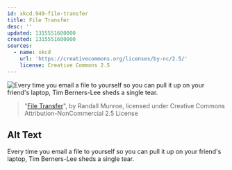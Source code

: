 ```yaml
---
id: xkcd.949-file-transfer
title: File Transfer
desc: ''
updated: 1315551600000
created: 1315551600000
sources:
  - name: xkcd
    url: 'https://creativecommons.org/licenses/by-nc/2.5/'
    license: Creative Commons 2.5
---
```

![Every time you email a file to yourself so you can pull it up on your friend's laptop, Tim Berners-Lee sheds a single tear.](https://imgs.xkcd.com/comics/file_transfer.png)
> "[File Transfer](https://xkcd.com/949/)", by Randall Munroe, licensed under Creative Commons Attribution-NonCommercial 2.5 License

## Alt Text
Every time you email a file to yourself so you can pull it up on your friend's laptop, Tim Berners-Lee sheds a single tear.
